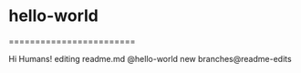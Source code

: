 # hello-world
========================

Hi Humans!
editing readme.md @hello-world new branches@readme-edits
